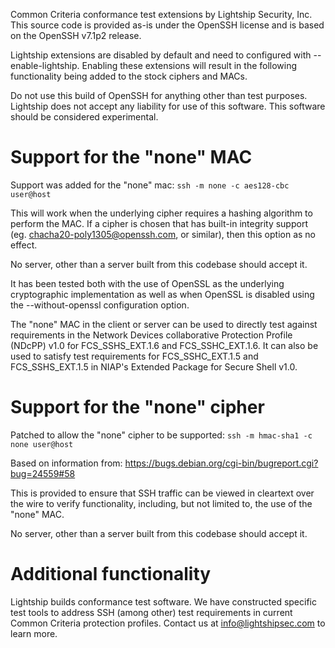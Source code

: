 Common Criteria conformance test extensions by Lightship Security, Inc.
This source code is provided as-is under the OpenSSH license and is based on the OpenSSH v7.1p2 release.

Lightship extensions are disabled by default and need to configured with --enable-lightship.  Enabling these extensions will result in the following functionality being added to the stock ciphers and MACs.

Do not use this build of OpenSSH for anything other than test purposes.  Lightship does not accept any liability for use of this software.  This software should be considered experimental.


# Support for the "none" MAC #
Support was added for the "none" mac: `ssh -m none -c aes128-cbc user@host`

This will work when the underlying cipher requires a hashing algorithm to perform the MAC.  If a cipher is chosen that has built-in integrity support (eg. chacha20-poly1305@openssh.com, or similar), then this option as no effect.

No server, other than a server built from this codebase should accept it.

It has been tested both with the use of OpenSSL as the underlying cryptographic implementation as well as when OpenSSL is disabled using the --without-openssl configuration option.

The "none" MAC in the client or server can be used to directly test against requirements in the Network Devices collaborative Protection Profile (NDcPP) v1.0 for FCS_SSHS_EXT.1.6 and FCS_SSHC_EXT.1.6.  It can also be used to satisfy test requirements for FCS_SSHC_EXT.1.5 and FCS_SSHS_EXT.1.5 in NIAP's Extended Package for Secure Shell v1.0.


# Support for the "none" cipher #
Patched to allow the "none" cipher to be supported: `ssh -m hmac-sha1 -c none user@host`

Based on information from: https://bugs.debian.org/cgi-bin/bugreport.cgi?bug=24559#58

This is provided to ensure that SSH traffic can be viewed in cleartext over the wire to verify functionality, including, but not limited to, the use of the "none" MAC.

No server, other than a server built from this codebase should accept it.


# Additional functionality #
Lightship builds conformance test software.  We have constructed specific test tools to address SSH (among other) test requirements in current Common Criteria protection profiles.  Contact us at info@lightshipsec.com to learn more.
